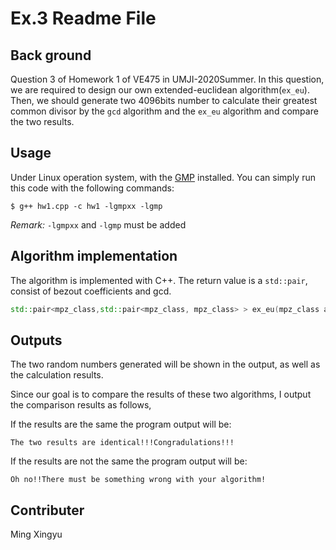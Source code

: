 # Ex.3 Readme File

## Back ground
Question 3 of Homework 1 of VE475 in UMJI-2020Summer. In this question, we are required to design our own extended-euclidean algorithm(`ex_eu`). Then, we should generate two 4096bits number to calculate their greatest common divisor by the `gcd` algorithm and the `ex_eu` algorithm and compare the two results. 



## Usage
Under Linux operation system, with the [GMP](https://gmplib.org/ "https://gmplib.org/") installed. You can simply run this code with the following commands:
```
$ g++ hw1.cpp -c hw1 -lgmpxx -lgmp
```

*Remark:* `-lgmpxx` and `-lgmp` must be added


## Algorithm implementation
The algorithm is implemented with C++. The return value is a `std::pair`, consist of bezout coefficients and gcd. 
```cpp
std::pair<mpz_class,std::pair<mpz_class, mpz_class> > ex_eu(mpz_class a, mpz_class b){...}
```


## Outputs
The two random numbers generated will be shown in the output, as well as the calculation results. 

Since our goal is to compare the results of these two algorithms, I output the comparison results as follows,

If the results are the same the program output will be:
```
The two results are identical!!!Congradulations!!!
```

If the results are not the same the program output will be: 
```
Oh no!!There must be something wrong with your algorithm!
```

## Contributer
Ming Xingyu
